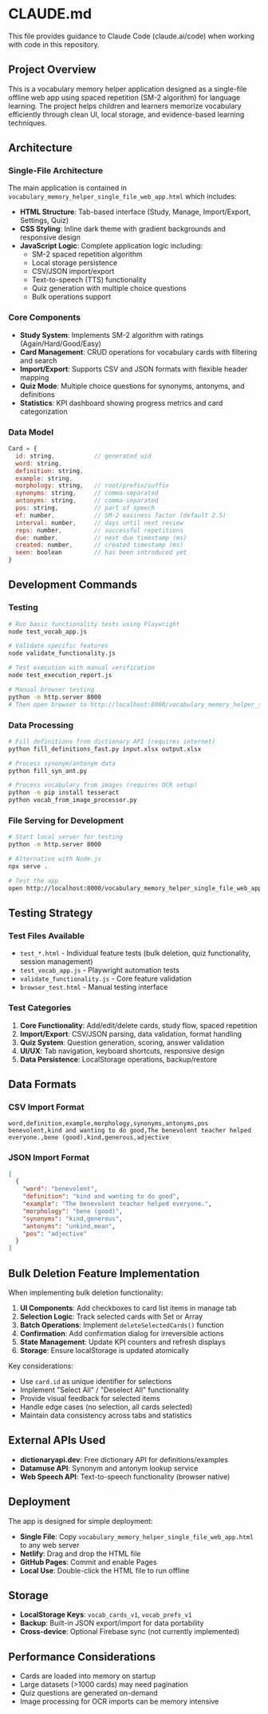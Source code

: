 # CLAUDE.md

This file provides guidance to Claude Code (claude.ai/code) when working with code in this repository.

## Project Overview

This is a vocabulary memory helper application designed as a single-file offline web app using spaced repetition (SM-2 algorithm) for language learning. The project helps children and learners memorize vocabulary efficiently through clean UI, local storage, and evidence-based learning techniques.

## Architecture

### Single-File Architecture
The main application is contained in `vocabulary_memory_helper_single_file_web_app.html` which includes:
- **HTML Structure**: Tab-based interface (Study, Manage, Import/Export, Settings, Quiz)
- **CSS Styling**: Inline dark theme with gradient backgrounds and responsive design
- **JavaScript Logic**: Complete application logic including:
  - SM-2 spaced repetition algorithm
  - Local storage persistence
  - CSV/JSON import/export
  - Text-to-speech (TTS) functionality
  - Quiz generation with multiple choice questions
  - Bulk operations support

### Core Components
- **Study System**: Implements SM-2 algorithm with ratings (Again/Hard/Good/Easy)
- **Card Management**: CRUD operations for vocabulary cards with filtering and search
- **Import/Export**: Supports CSV and JSON formats with flexible header mapping
- **Quiz Mode**: Multiple choice questions for synonyms, antonyms, and definitions
- **Statistics**: KPI dashboard showing progress metrics and card categorization

### Data Model
```javascript
Card = {
  id: string,           // generated uid
  word: string,
  definition: string,
  example: string,
  morphology: string,   // root/prefix/suffix
  synonyms: string,     // comma-separated
  antonyms: string,     // comma-separated
  pos: string,          // part of speech
  ef: number,           // SM-2 easiness factor (default 2.5)
  interval: number,     // days until next review
  reps: number,         // successful repetitions
  due: number,          // next due timestamp (ms)
  created: number,      // created timestamp (ms)
  seen: boolean         // has been introduced yet
}
```

## Development Commands

### Testing
```bash
# Run basic functionality tests using Playwright
node test_vocab_app.js

# Validate specific features
node validate_functionality.js

# Test execution with manual verification
node test_execution_report.js

# Manual browser testing
python -m http.server 8000
# Then open browser to http://localhost:8000/vocabulary_memory_helper_single_file_web_app.html
```

### Data Processing
```bash
# Fill definitions from dictionary API (requires internet)
python fill_definitions_fast.py input.xlsx output.xlsx

# Process synonym/antonym data
python fill_syn_ant.py

# Process vocabulary from images (requires OCR setup)
python -m pip install tesseract
python vocab_from_image_processor.py
```

### File Serving for Development
```bash
# Start local server for testing
python -m http.server 8000

# Alternative with Node.js
npx serve .

# Test the app
open http://localhost:8000/vocabulary_memory_helper_single_file_web_app.html
```

## Testing Strategy

### Test Files Available
- `test_*.html` - Individual feature tests (bulk deletion, quiz functionality, session management)
- `test_vocab_app.js` - Playwright automation tests
- `validate_functionality.js` - Core feature validation
- `browser_test.html` - Manual testing interface

### Test Categories
1. **Core Functionality**: Add/edit/delete cards, study flow, spaced repetition
2. **Import/Export**: CSV/JSON parsing, data validation, format handling
3. **Quiz System**: Question generation, scoring, answer validation
4. **UI/UX**: Tab navigation, keyboard shortcuts, responsive design
5. **Data Persistence**: LocalStorage operations, backup/restore

## Data Formats

### CSV Import Format
```
word,definition,example,morphology,synonyms,antonyms,pos
benevolent,kind and wanting to do good,The benevolent teacher helped everyone.,bene (good),kind,generous,adjective
```

### JSON Import Format
```json
[
  {
    "word": "benevolent",
    "definition": "kind and wanting to do good",
    "example": "The benevolent teacher helped everyone.",
    "morphology": "bene (good)",
    "synonyms": "kind,generous",
    "antonyms": "unkind,mean",
    "pos": "adjective"
  }
]
```

## Bulk Deletion Feature Implementation

When implementing bulk deletion functionality:

1. **UI Components**: Add checkboxes to card list items in manage tab
2. **Selection Logic**: Track selected cards with Set or Array
3. **Batch Operations**: Implement `deleteSelectedCards()` function
4. **Confirmation**: Add confirmation dialog for irreversible actions
5. **State Management**: Update KPI counters and refresh displays
6. **Storage**: Ensure localStorage is updated atomically

Key considerations:
- Use `card.id` as unique identifier for selections
- Implement "Select All" / "Deselect All" functionality
- Provide visual feedback for selected items
- Handle edge cases (no selection, all cards selected)
- Maintain data consistency across tabs and statistics

## External APIs Used

- **dictionaryapi.dev**: Free dictionary API for definitions/examples
- **Datamuse API**: Synonym and antonym lookup service
- **Web Speech API**: Text-to-speech functionality (browser native)

## Deployment

The app is designed for simple deployment:
- **Single File**: Copy `vocabulary_memory_helper_single_file_web_app.html` to any web server
- **Netlify**: Drag and drop the HTML file
- **GitHub Pages**: Commit and enable Pages
- **Local Use**: Double-click the HTML file to run offline

## Storage

- **LocalStorage Keys**: `vocab_cards_v1`, `vocab_prefs_v1`
- **Backup**: Built-in JSON export/import for data portability
- **Cross-device**: Optional Firebase sync (not currently implemented)

## Performance Considerations

- Cards are loaded into memory on startup
- Large datasets (>1000 cards) may need pagination
- Quiz questions are generated on-demand
- Image processing for OCR imports can be memory intensive